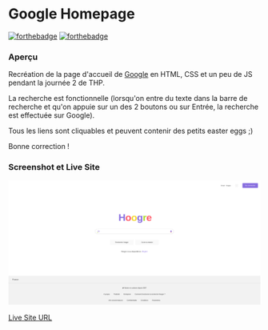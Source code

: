 # Google Homepage

[![forthebadge](http://forthebadge.com/images/badges/built-with-love.svg)](http://forthebadge.com)  [![forthebadge](http://forthebadge.com/images/badges/powered-by-electricity.svg)](http://forthebadge.com)


### Aperçu

Recréation de la page d'accueil de [Google](https://www.google.com) en HTML, CSS et un peu de JS pendant la journée 2 de THP.

La recherche est fonctionnelle (lorsqu'on entre du texte dans la barre de recherche et qu'on appuie sur un des 2 boutons ou sur Entrée, la recherche est effectuée sur Google).

Tous les liens sont cliquables et peuvent contenir des petits easter eggs ;)

Bonne correction !

### Screenshot et Live Site

![](./images/screenshot.png)

[Live Site URL](https://blissful-babbage-7d9f31.netlify.app/)
